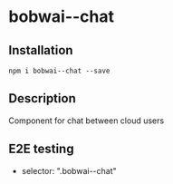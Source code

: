 # bobwai--chat

## Installation

    npm i bobwai--chat --save

## Description

Component for chat between cloud users

## E2E testing

- selector: ".bobwai--chat"